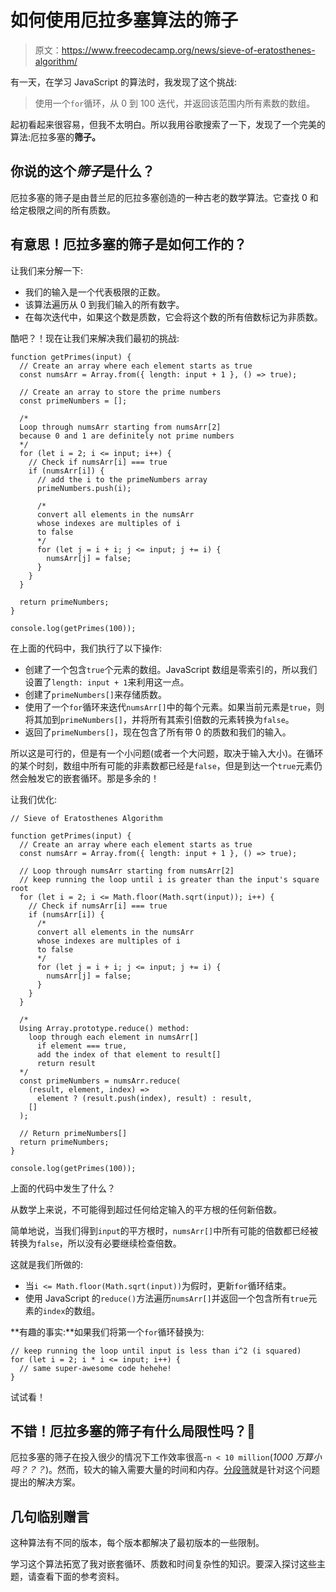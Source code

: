 # 如何使用厄拉多塞算法的筛子

> 原文：<https://www.freecodecamp.org/news/sieve-of-eratosthenes-algorithm/>

有一天，在学习 JavaScript 的算法时，我发现了这个挑战:

> 使用一个`for`循环，从 0 到 100 迭代，并返回该范围内所有素数的数组。

起初看起来很容易，但我不太明白。所以我用谷歌搜索了一下，发现了一个完美的算法:厄拉多塞的**筛子。**

## 你说的这个*筛子*是什么？

厄拉多塞的筛子是由昔兰尼的厄拉多塞创造的一种古老的数学算法。它查找 0 和给定极限之间的所有质数。

## 有意思！厄拉多塞的筛子是如何工作的？

让我们来分解一下:

*   我们的输入是一个代表极限的正数。
*   该算法遍历从 0 到我们输入的所有数字。
*   在每次迭代中，如果这个数是质数，它会将这个数的所有倍数标记为非质数。

酷吧？！现在让我们来解决我们最初的挑战:

```
function getPrimes(input) {
  // Create an array where each element starts as true
  const numsArr = Array.from({ length: input + 1 }, () => true);

  // Create an array to store the prime numbers
  const primeNumbers = [];

  /*
  Loop through numsArr starting from numsArr[2]
  because 0 and 1 are definitely not prime numbers
  */
  for (let i = 2; i <= input; i++) {
    // Check if numsArr[i] === true
    if (numsArr[i]) {
      // add the i to the primeNumbers array
      primeNumbers.push(i);

      /* 
      convert all elements in the numsArr 
      whose indexes are multiples of i 
      to false
      */
      for (let j = i + i; j <= input; j += i) {
        numsArr[j] = false;
      }
    }
  }

  return primeNumbers;
}

console.log(getPrimes(100)); 
```

在上面的代码中，我们执行了以下操作:

*   创建了一个包含`true`个元素的数组。JavaScript 数组是零索引的，所以我们设置了`length: input + 1`来利用这一点。
*   创建了`primeNumbers[]`来存储质数。
*   使用了一个`for`循环来迭代`numsArr[]`中的每个元素。如果当前元素是`true`，则将其加到`primeNumbers[]`，并将所有其索引倍数的元素转换为`false`。
*   返回了`primeNumbers[]`，现在包含了所有带 0 的质数和我们的输入。

所以这是可行的，但是有一个小问题(或者一个大问题，取决于输入大小)。在循环的某个时刻，数组中所有可能的非素数都已经是`false`，但是到达一个`true`元素仍然会触发它的嵌套循环。那是多余的！

让我们优化:

```
// Sieve of Eratosthenes Algorithm

function getPrimes(input) {
  // Create an array where each element starts as true
  const numsArr = Array.from({ length: input + 1 }, () => true);

  // Loop through numsArr starting from numsArr[2]
  // keep running the loop until i is greater than the input's square root
  for (let i = 2; i <= Math.floor(Math.sqrt(input)); i++) {
    // Check if numsArr[i] === true
    if (numsArr[i]) {
      /* 
      convert all elements in the numsArr 
      whose indexes are multiples of i 
      to false
      */
      for (let j = i + i; j <= input; j += i) {
        numsArr[j] = false;
      }
    }
  }

  /*
  Using Array.prototype.reduce() method:
    loop through each element in numsArr[]
      if element === true, 
      add the index of that element to result[]
      return result
  */
  const primeNumbers = numsArr.reduce(
    (result, element, index) =>
      element ? (result.push(index), result) : result,
    []
  );

  // Return primeNumbers[]
  return primeNumbers;
}

console.log(getPrimes(100)); 
```

上面的代码中发生了什么？

从数学上来说，不可能得到超过任何给定输入的平方根的任何新倍数。

简单地说，当我们得到`input`的平方根时，`numsArr[]`中所有可能的倍数都已经被转换为`false`，所以没有必要继续检查倍数。

这就是我们所做的:

*   当`i <= Math.floor(Math.sqrt(input))`为假时，更新`for`循环结束。
*   使用 JavaScript 的`reduce()`方法遍历`numsArr[]`并返回一个包含所有`true`元素的`index`的数组。

**有趣的事实:**如果我们将第一个`for`循环替换为:

```
// keep running the loop until input is less than i^2 (i squared)
for (let i = 2; i * i <= input; i++) {
  // same super-awesome code hehehe!
} 
```

试试看！

## 不错！厄拉多塞的筛子有什么局限性吗？👀

厄拉多塞的筛子在投入很少的情况下工作效率很高-`n < 10 million`(*1000 万算小吗？？？*)。然而，较大的输入需要大量的时间和内存。[分段筛](https://en.wikipedia.org/wiki/Sieve_of_Eratosthenes#:~:text=usually%20the%20case.-,Segmented%20sieve,-%5Bedit%5D)就是针对这个问题提出的解决方案。

## 几句临别赠言

这种算法有不同的版本，每个版本都解决了最初版本的一些限制。

学习这个算法拓宽了我对嵌套循环、质数和时间复杂性的知识。要深入探讨这些主题，请查看下面的参考资料。